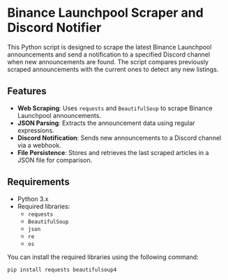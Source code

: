 # Binance Launchpool Scraper and Discord Notifier

This Python script is designed to scrape the latest Binance Launchpool announcements and send a notification to a specified Discord channel when new announcements are found. The script compares previously scraped announcements with the current ones to detect any new listings.

## Features

- **Web Scraping**: Uses `requests` and `BeautifulSoup` to scrape Binance Launchpool announcements.
- **JSON Parsing**: Extracts the announcement data using regular expressions.
- **Discord Notification**: Sends new announcements to a Discord channel via a webhook.
- **File Persistence**: Stores and retrieves the last scraped articles in a JSON file for comparison.

## Requirements

- Python 3.x
- Required libraries:
  - `requests`
  - `BeautifulSoup`
  - `json`
  - `re`
  - `os`

You can install the required libraries using the following command:

```bash
pip install requests beautifulsoup4
